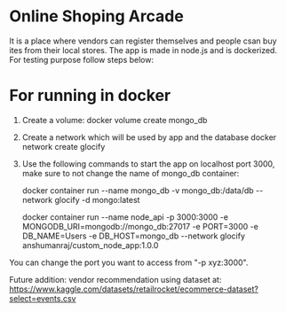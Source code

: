# Online Shoping Arcade
It is a place where vendors can register themselves and people csan buy ites from their local stores.
The app is made in node.js and is dockerized. For testing purpose follow steps below:
# For running in docker
1. Create a volume:
    docker volume create mongo_db
2. Create a network which will be used by app and the database
    docker network create glocify
3. Use the following commands to start the app on localhost port 3000, make sure to not change the name of mongo_db container:

    docker container run --name mongo_db -v mongo_db:/data/db --network glocify -d mongo:latest
    
    docker container run --name node_api -p 3000:3000 -e MONGODB_URI=mongodb://mongo_db:27017 -e PORT=3000 -e DB_NAME=Users -e DB_HOST=mongo_db --network glocify anshumanraj/custom_node_app:1.0.0

You can change the port you want to access from "-p xyz:3000".

Future addition: vendor recommendation using dataset at: https://www.kaggle.com/datasets/retailrocket/ecommerce-dataset?select=events.csv